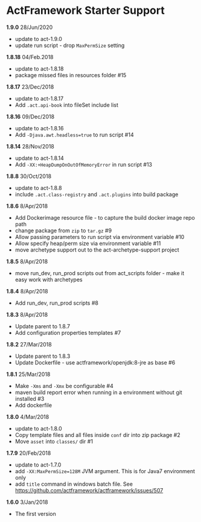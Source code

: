 # ActFramework Starter Support

**1.9.0** 28/Jun/2020
* update to act-1.9.0
* update run script - drop `MaxPermSize` setting

**1.8.18** 04/Feb.2018
* update to act-1.8.18
* package missed files in resources folder #15

**1.8.17** 23/Dec/2018
* update to act-1.8.17
* Add `.act.api-book` into fileSet include list

**1.8.16** 09/Dec/2018
* update to act-1.8.16
* Add `-Djava.awt.headless=true` to run script #14

**1.8.14** 28/Nov/2018
* update to act-1.8.14
* Add `-XX:+HeapDumpOnOutOfMemoryError` in run script #13

**1.8.8** 30/Oct/2018
* update to act-1.8.8
* include `.act.class-registry` and `.act.plugins` into build package

**1.8.6** 8/Apr/2018
* Add Dockerimage resource file - to capture the build docker image repo path
* change package from `zip` to `tar.gz` #9
* Allow passing parameters to run script via environment variable #10
* Allow specify heap/perm size via environment variable #11
* move archetype support out to the act-archetype-support project

**1.8.5** 8/Apr/2018
* move run_dev, run_prod scripts out from act_scripts folder - make it easy work with archetypes

**1.8.4** 8/Apr/2018
* Add run_dev, run_prod scripts #8

**1.8.3** 8/Apr/2018
* Update parent to 1.8.7
* Add configuration properties templates #7

**1.8.2** 27/Mar/2018
* Update parent to 1.8.3
* Update Dockerfile - use actframework/openjdk:8-jre as base #6

**1.8.1** 25/Mar/2018
* Make `-Xms` and `-Xmx` be configurable #4
* maven build report error when running in a environment without git installed #3
* Add dockerfile

**1.8.0** 4/Mar/2018

* update to act-1.8.0
* Copy template files and all files inside `conf` dir into zip package #2
* Move `asset` into `classes/` dir #1

**1.7.9** 20/Feb/2018

* update to act-1.7.0
* add `-XX:MaxPermSize=128M` JVM argument. This is for Java7 environment only
* add `title` command in windows batch file. See https://github.com/actframework/actframework/issues/507 

**1.6.0** 3/Jan/2018 

* The first version
